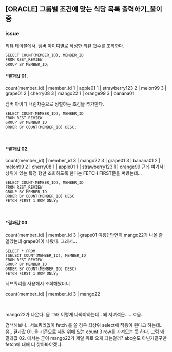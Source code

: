 [ORACLE] 그룹별 조건에 맞는 식당 목록 출력하기_풀이중
-------------------

### issue
리뷰 테이블에서, 멤버 아이디별로 작성한 리뷰 갯수를 조회한다.

```
SELECT COUNT(MEMBER_ID), MEMBER_ID
FROM REST_REVIEW
GROUP BY MEMBER_ID;
```

#### *결과값 01.

count(member_id)	|	member_id
1					        |	apple01
1					        |	strawberry123
2					        |	melon99
3					        |	grape01
2					        |	cherry08
3					        |	mango22
1					        |	orange99
3					        |	banana01
					        
멤버 아이디 내림차순으로 정렬하는 조건을 추가한다.

```
SELECT COUNT(MEMBER_ID), MEMBER_ID
FROM REST_REVIEW
GROUP BY MEMBER_ID
ORDER BY COUNT(MEMBER_ID) DESC;
```

<br/>

#### *결과값 02.

count(member_id)	|	member_id
3					        |	mango22
3					        |	grape01
3					        |	banana01
2					        |	melon99
2					        |	cherry08
1					        |	apple01
1					        |	strawberry123
1					        |	orange99
근데 여기서!
상위에 있는 특정 행만 조회하도록 한다는 FETCH FIRST문을 써봤는데...

```
SELECT COUNT(MEMBER_ID), MEMBER_ID
FROM REST_REVIEW
GROUP BY MEMBER_ID
ORDER BY COUNT(MEMBER_ID) DESC
FETCH FIRST 1 ROW ONLY;
```

<br/>

#### *결과값 03.

count(member_id)	|	member_id
3					|	grape01
띠용? 당연히 mango22가 나올 줄 알았는데 grape01이 나왔다.
그래서...

```
SELECT * FROM
(SELECT COUNT(MEMBER_ID), MEMBER_ID
FROM REST_REVIEW
GROUP BY MEMBER_ID
ORDER BY COUNT(MEMBER_ID) DESC)
FETCH FIRST 1 ROW ONLY;
```

서브쿼리를 사용해서 조회해봤더니

count(member_id)	|	member_id
3					        |	mango22

<br/>

mango22가 나온다.
음 그래 이렇게 나와야하는데..
왜 저녀석은.....
흐음..

검색해보니..
서브쿼리없이 fetch 를 쓸 경우 최상위 select에 적용이 된다고 하는데..
음..
결과값 01. 을 기준으로 제일 위에 있는 count 3 row를 가져오는 듯 하다.
그럼 왜 결과값 02. 에서는 굳이 mango22가 제일 위로 오게 되는걸까?
abc순도 아닌거같구만
fetch에 대해 더 찾아봐야겠다.

